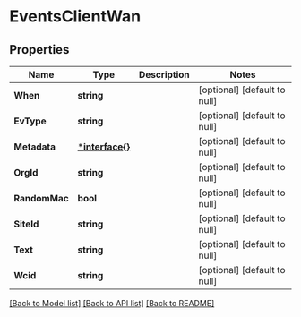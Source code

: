 # EventsClientWan

## Properties
Name | Type | Description | Notes
------------ | ------------- | ------------- | -------------
**When** | **string** |  | [optional] [default to null]
**EvType** | **string** |  | [optional] [default to null]
**Metadata** | [***interface{}**](interface{}.md) |  | [optional] [default to null]
**OrgId** | **string** |  | [optional] [default to null]
**RandomMac** | **bool** |  | [optional] [default to null]
**SiteId** | **string** |  | [optional] [default to null]
**Text** | **string** |  | [optional] [default to null]
**Wcid** | **string** |  | [optional] [default to null]

[[Back to Model list]](../README.md#documentation-for-models) [[Back to API list]](../README.md#documentation-for-api-endpoints) [[Back to README]](../README.md)

